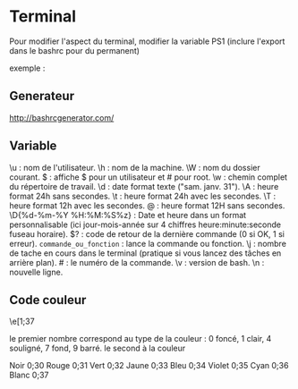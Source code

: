 Terminal
========

Pour modifier l'aspect du terminal, modifier la variable PS1 (inclure l'export dans le bashrc pour du permanent)

exemple : 
		

Generateur
----------

http://bashrcgenerator.com/

Variable
--------

\u : nom de l'utilisateur.
\h : nom de la machine.
\W : nom du dossier courant.
\$ : affiche $ pour un utilisateur et # pour root.
\w : chemin complet du répertoire de travail.
\d : date format texte ("sam. janv. 31").
\A : heure format 24h sans secondes.
\t : heure format 24h avec les secondes.
\T : heure format 12h avec les secondes.
\@ : heure format 12H sans secondes.
\D{%d-%m-%Y %H:%M:%S%z} : Date et heure dans un format personnalisable (ici jour-mois-année sur 4 chiffres heure:minute:seconde fuseau horaire).
$? : code de retour de la dernière commande (0 si OK, 1 si erreur).
`commande_ou_fonction` : lance la commande ou fonction.
\j : nombre de tache en cours dans le terminal (pratique si vous lancez des tâches en arrière plan).
\# : le numéro de la commande.
\v : version de bash.
\n : nouvelle ligne.

Code couleur
------------

\e[1;37

le premier nombre correspond au type de la couleur : 0 foncé, 1 clair, 4 souligné, 7 fond, 9 barré.
le second à la couleur

Noir 0;30
Rouge 0;31
Vert 0;32
Jaune 0;33
Bleu 0;34
Violet 0;35
Cyan 0;36
Blanc 0;37